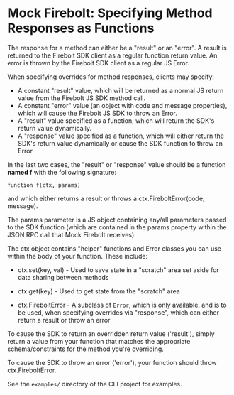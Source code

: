Mock Firebolt: Specifying Method Responses as Functions
=======================================================

The response for a method can either be a "result" or an "error". A result is returned to the Firebolt SDK client as a regular function return value. An error is thrown by the Firebolt SDK client as a regular JS Error.

When specifying overrides for method responses, clients may specify:

- A constant "result" value, which will be returned as a normal JS return value from the Firebolt JS SDK method call.
- A constant "error" value (an object with code and message properties), which will cause the Firebolt JS SDK to throw an Error.
- A "result" value specified as a function, which will return the SDK's return value dynamically.
- A "response" value specified as a function, which will either return the SDK's return value dynamically or cause the SDK function to throw an Error.

In the last two cases, the "result" or "response" value should be a function **named f** with the following signature:
```
function f(ctx, params)
```
and which either returns a result or throws a ctx.FireboltError(code, message).

The params parameter is a JS object containing any/all parameters passed to the SDK function (which are contained in the params property within the JSON RPC call that Mock Firebolt receives).

The ctx object contains "helper" functions and Error classes you can use within the body of your function. These include:

- ctx.set(key, val) - Used to save state in a "scratch" area set aside for data sharing between methods

- ctx.get(key) - Used to get state from the "scratch" area

- ctx.FireboltError - A subclass of `Error`, which is only available, and is to be used, when specifying overrides via "response", which can either return a result or throw an error

To cause the SDK to return an overridden return value ('result'), simply return a value from your function that matches the appropriate schema/constraints for the method you're overriding.

To cause the SDK to throw an error ('error'), your function should throw ctx.FireboltError.

See the `examples/` directory of the CLI project for examples.
